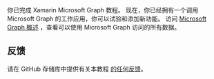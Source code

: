 <!-- markdownlint-disable MD002 MD041 -->

你已完成 Xamarin Microsoft Graph 教程。 现在，你已经拥有一个调用 Microsoft Graph 的工作应用，你可以试验和添加新功能。 访问 [Microsoft Graph 概述](/graph/overview) ，查看可以使用 Microsoft Graph 访问的所有数据。

## <a name="feedback"></a>反馈

请在 GitHub 存储库中提供有关本教程 [的任何反馈](https://github.com/microsoftgraph/msgraph-training-xamarin)。
